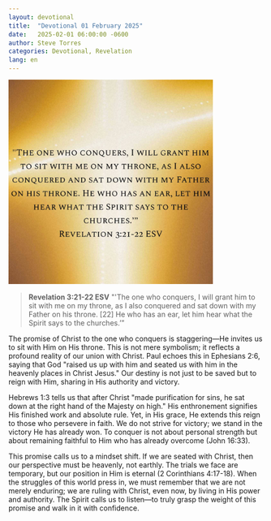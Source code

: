 ```yaml
---
layout: devotional
title:  "Devotional 01 February 2025"
date:   2025-02-01 06:00:00 -0600
author: Steve Torres
categories: Devotional, Revelation
lang: en
---
```

<img src="https://github.com/ElEsteeb/ElEsteeb.github.io/blob/main/images/devotionals/Rev-3_21-22.jpg?raw=true" alt="Rev 3:21-22" style="max-width: 80%; height: auto;">

>**Revelation 3:21-22 ESV**
>"'The one who conquers, I will grant him to sit with me on my throne, as I also conquered and sat down with my Father on his throne. [22] He who has an ear, let him hear what the Spirit says to the churches.’”

The promise of Christ to the one who conquers is staggering—He invites us to sit with Him on His throne. This is not mere symbolism; it reflects a profound reality of our union with Christ. Paul echoes this in Ephesians 2:6, saying that God "raised us up with him and seated us with him in the heavenly places in Christ Jesus." Our destiny is not just to be saved but to reign with Him, sharing in His authority and victory.

Hebrews 1:3 tells us that after Christ "made purification for sins, he sat down at the right hand of the Majesty on high." His enthronement signifies His finished work and absolute rule. Yet, in His grace, He extends this reign to those who persevere in faith. We do not strive for victory; we stand in the victory He has already won. To conquer is not about personal strength but about remaining faithful to Him who has already overcome (John 16:33).

This promise calls us to a mindset shift. If we are seated with Christ, then our perspective must be heavenly, not earthly. The trials we face are temporary, but our position in Him is eternal (2 Corinthians 4:17-18). When the struggles of this world press in, we must remember that we are not merely enduring; we are ruling with Christ, even now, by living in His power and authority. The Spirit calls us to listen—to truly grasp the weight of this promise and walk in it with confidence.


